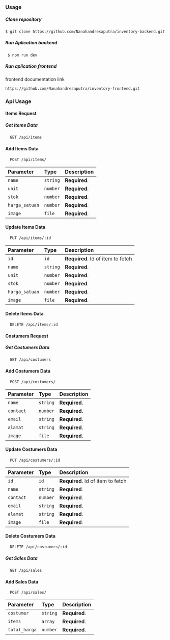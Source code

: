 ### Usage

##### Clone repository

```terminal
$ git clone https://github.com/Nanahandresaputra/inventory-backend.git
```

##### Run Aplication backend

```terminal
 $ npm run dev
```

##### Run aplication frontend

frontend documentation link

```http
https://github.com/Nanahandresaputra/inventory-frontend.git
```

### Api Usage

#### Items Request

##### Get Items Data

```http
  GET /api/items
```

#### Add Items Data

```http
  POST /api/items/
```

| Parameter      | Type     | Description   |
| :------------- | :------- | :------------ |
| `name`         | `string` | **Required**. |
| `unit`         | `number` | **Required**. |
| `stok`         | `number` | **Required**. |
| `harga_satuan` | `number` | **Required**. |
| `image`        | `file`   | **Required**. |

#### Update Items Data

```http
  PUT /api/items/:id
```

| Parameter      | Type     | Description                       |
| :------------- | :------- | :-------------------------------- |
| `id`           | `id`     | **Required**. Id of item to fetch |
| `name`         | `string` | **Required**.                     |
| `unit`         | `number` | **Required**.                     |
| `stok`         | `number` | **Required**.                     |
| `harga_satuan` | `number` | **Required**.                     |
| `image`        | `file`   | **Required**.                     |

#### Delete Items Data

```http
  DELETE /api/items/:id
```

#### Costumers Request

##### Get Costumers Data

```http
  GET /api/costumers
```

#### Add Costumers Data

```http
  POST /api/costumers/
```

| Parameter | Type     | Description   |
| :-------- | :------- | :------------ |
| `name`    | `string` | **Required**. |
| `contact` | `number` | **Required**. |
| `email`   | `string` | **Required**. |
| `alamat`  | `string` | **Required**. |
| `image`   | `file`   | **Required**. |

#### Update Costumers Data

```http
  PUT /api/costumers/:id
```

| Parameter | Type     | Description                       |
| :-------- | :------- | :-------------------------------- |
| `id`      | `id`     | **Required**. Id of item to fetch |
| `name`    | `string` | **Required**.                     |
| `contact` | `number` | **Required**.                     |
| `email`   | `string` | **Required**.                     |
| `alamat`  | `string` | **Required**.                     |
| `image`   | `file`   | **Required**.                     |

#### Delete Costumers Data

```http
  DELETE /api/costumers/:id
```

##### Get Sales Data

```http
  GET /api/sales
```

#### Add Sales Data

```http
  POST /api/sales/
```

| Parameter     | Type     | Description   |
| :------------ | :------- | :------------ |
| `costumer`    | `string` | **Required**. |
| `items`       | `array`  | **Required**. |
| `total_harga` | `number` | **Required**. |
